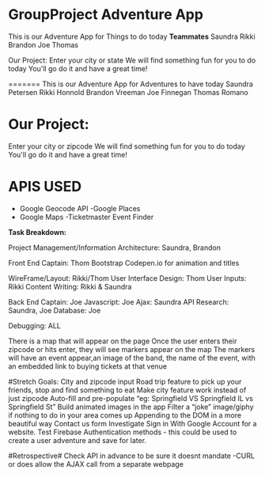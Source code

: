 
# GroupProject Adventure App
This is our Adventure App for Things to do today
**Teammates**
Saundra Rikki Brandon Joe Thomas

Our Project:
Enter your city or state
We will find something fun for you to do today
You'll go do it and have a great time!

=======
This is our Adventure App for Adventures to have today
Saundra Petersen Rikki Honnold Brandon Vreeman Joe Finnegan Thomas Romano

# Our Project:
Enter your city or zipcode
We will find something fun for you to do today
You'll go do it and have a great time!

# APIS USED
- Google Geocode API
-Google Places
- Google Maps
-Ticketmaster Event Finder 

**Task Breakdown:**

Project Management/Information Architecture: Saundra, Brandon

Front End Captain: Thom
Bootstrap
Codepen.io for animation and titles


WireFrame/Layout: Rikki/Thom
User Interface Design: Thom
User Inputs: Rikki 
Content Writing: Rikki & Saundra

Back End Captain: Joe
Javascript: Joe
Ajax: Saundra 
API Research: Saundra, Joe
Database: Joe

Debugging: ALL 

There is a map that will appear on the page
Once the user enters their zipcode or hits enter,  they will see markers appear on the map
The markers will have an event appear,an image of the band, the name of the event, with an embedded link to buying tickets at that venue



#Stretch Goals: 
City and zipcode input
Road trip feature to pick up your friends, stop and find something to eat
Make city feature work instead of just zipcode
Auto-fill and pre-populate “eg: Springfield VS Springfield IL vs Springfield St”
Build animated images in the app
Filter a “joke” image/giphy if nothing to do in your area comes up
Appending to the DOM in a more beautiful way
Contact us form 
Investigate Sign in With Google Account for a website.
Test Firebase Authentication methods - this could be used to create a user adventure and save for later.

#Retrospective#
Check API in advance to be sure it doesnt mandate -CURL or does allow the AJAX call from a separate webpage





